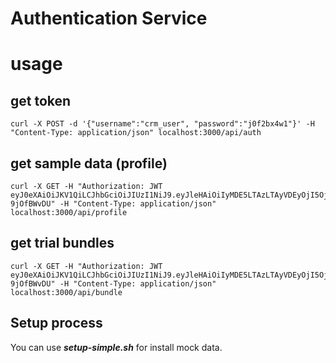# Authentication Service

# usage

## get token

    curl -X POST -d '{"username":"crm_user", "password":"j0f2bx4w1"}' -H "Content-Type: application/json" localhost:3000/api/auth

## get sample data (profile)

    curl -X GET -H "Authorization: JWT eyJ0eXAiOiJKV1QiLCJhbGciOiJIUzI1NiJ9.eyJleHAiOiIyMDE5LTAzLTAyVDEyOjI5OjE5LjM1NVoiLCJ1c2VybmFtZSI6ImNybV91c2VyIiwicGFzc3dvcmQiOiJqMGYyYng0dzEifQ.djbuzJVikqwPuUZix0k4rUx6n1DJUnaqi-9jOfBWvDU" -H "Content-Type: application/json" localhost:3000/api/profile

## get trial bundles

    curl -X GET -H "Authorization: JWT eyJ0eXAiOiJKV1QiLCJhbGciOiJIUzI1NiJ9.eyJleHAiOiIyMDE5LTAzLTAyVDEyOjI5OjE5LjM1NVoiLCJ1c2VybmFtZSI6ImNybV91c2VyIiwicGFzc3dvcmQiOiJqMGYyYng0dzEifQ.djbuzJVikqwPuUZix0k4rUx6n1DJUnaqi-9jOfBWvDU" -H "Content-Type: application/json" localhost:3000/api/bundle



## Setup process

You can use ***setup-simple.sh*** for install mock data.
